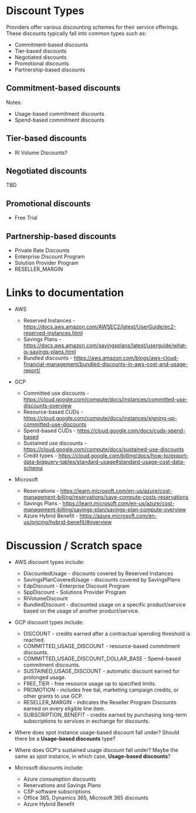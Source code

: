 # Discount Types

Providers offer various discounting schemes for their service offerings. These discounts typically fall into common types such as:

* Commitment-based discounts
* Tier-based discounts
* Negotiated discounts
* Promotional discounts
* Partnership-based discounts

## Commitment-based discounts

Notes:

* Usage-based commitment discounts
* Spend-based commitment discounts

## Tier-based discounts

* RI Volume Discounts?

## Negotiated discounts

TBD

## Promotional discounts

* Free Trial

## Partnership-based discounts

* Private Rate Discounts
* Enterprise Discount Program
* Solution Provider Program
* RESELLER_MARGIN


# Links to documentation

* AWS
  * Reserved Instances - https://docs.aws.amazon.com/AWSEC2/latest/UserGuide/ec2-reserved-instances.html
  * Savings Plans - https://docs.aws.amazon.com/savingsplans/latest/userguide/what-is-savings-plans.html
  * Bundled discounts - https://aws.amazon.com/blogs/aws-cloud-financial-management/bundled-discounts-in-aws-cost-and-usage-report/

* GCP
  * Committed use discounts - https://cloud.google.com/compute/docs/instances/committed-use-discounts-overview
  * Resource-based CUDs - https://cloud.google.com/compute/docs/instances/signing-up-committed-use-discounts
  * Spend-based CUDs - https://cloud.google.com/docs/cuds-spend-based
  * Sustained use discounts - https://cloud.google.com/compute/docs/sustained-use-discounts
  * Credit types - https://cloud.google.com/billing/docs/how-to/export-data-bigquery-tables/standard-usage#standard-usage-cost-data-schema

* Microsoft
  * Reservations - https://learn.microsoft.com/en-us/azure/cost-management-billing/reservations/save-compute-costs-reservations
  * Savings Plans - https://learn.microsoft.com/en-us/azure/cost-management-billing/savings-plan/savings-plan-compute-overview
  * Azure Hybrid Benefit - https://azure.microsoft.com/en-us/pricing/hybrid-benefit/#overview

# Discussion / Scratch space

* AWS discount types include:
  * DiscountedUsage - discounts covered by Reserved Instances
  * SavingsPlanCoveredUsage - discounts covered by SavingsPlans
  * EdpDiscount - Enterprise Discount Program
  * SppDiscount - Solutions Provider Program
  * RiVolumeDiscount
  * BundledDiscount - discounted usage on a specific product/service based on the usage of another product/service.

* GCP discount types include:
  * DISCOUNT - credits earned after a contractual spending threshold is reached.
  * COMMITTED_USAGE_DISCOUNT - resource-based commitment discounts.
  * COMMITTED_USAGE_DISCOUNT_DOLLAR_BASE - Spend-based commitment discounts.
  * SUSTAINED_USAGE_DISCOUNT - automatic discount earned for prolonged usage.
  * FREE_TIER - free resource usage up to specified limits.
  * PROMOTION - includes free tial, marketing campaign credits, or other grants to use GCP.
  * RESELLER_MARGIN - indicates the Reseller Program Discounts earned on every eligible line item.
  * SUBSCRIPTION_BENEFIT - credits earned by purchasing long-term subscriptions to services in exchange for discounts.

* Where does spot instance usage-based discount fall under? Should there be a **Usage-based discounts** type?

* Where does GCP's sustained usage discount fall under? Maybe the same as spot instance, in which case, **Usage-based discounts**?

* Microsoft discounts include:
  * Azure consumption discounts
  * Reservations and Savings Plans
  * CSP software subscriptions
  * Office 365, Dynamics 365, Microsoft 365 discounts
  * Azure Hybrid Benefit
